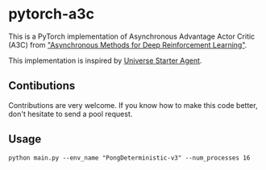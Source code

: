 # pytorch-a3c

This is a PyTorch implementation of Asynchronous Advantage Actor Critic (A3C) from ["Asynchronous Methods for Deep Reinforcement Learning"](https://arxiv.org/pdf/1602.01783v1.pdf).

This implementation is inspired by [Universe Starter Agent](https://github.com/openai/universe-starter-agent).

## Contibutions

Contributions are very welcome. If you know how to make this code better, don't hesitate to send a pool request.

## Usage
```
python main.py --env_name "PongDeterministic-v3" --num_processes 16
```
